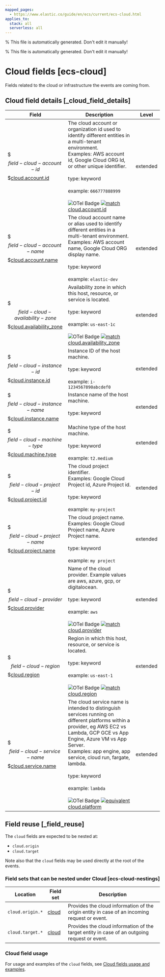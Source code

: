 ```yaml
---
mapped_pages:
  - https://www.elastic.co/guide/en/ecs/current/ecs-cloud.html
applies_to:
  stack: all
  serverless: all
---
```

% This file is automatically generated. Don't edit it manually!

% This file is automatically generated. Don't edit it manually!

# Cloud fields [ecs-cloud]

Fields related to the cloud or infrastructure the events are coming from.

## Cloud field details [_cloud_field_details]

| Field | Description | Level |
| --- | --- | --- |
| $$$field-cloud-account-id$$$[cloud.account.id](#field-cloud-account-id) |The cloud account or organization id used to identify different entities in a multi-tenant environment.<br>Examples: AWS account id, Google Cloud ORG Id, or other unique identifier.<br><br>type: keyword<br><br>example: `666777888999`<br><br>![OTel Badge](https://img.shields.io/badge/OpenTelemetry-4a5ca6?style=flat&logo=opentelemetry) [![match](https://img.shields.io/badge/match-93c93e?style=flat)](/reference/ecs-opentelemetry.md#ecs-opentelemetry-relation) [cloud.account.id](https://opentelemetry.io/docs/specs/semconv/attributes-registry/cloud/#cloud-account-id)| extended |
| $$$field-cloud-account-name$$$[cloud.account.name](#field-cloud-account-name) |The cloud account name or alias used to identify different entities in a multi-tenant environment.<br>Examples: AWS account name, Google Cloud ORG display name.<br><br>type: keyword<br><br>example: `elastic-dev`<br>| extended |
| $$$field-cloud-availability-zone$$$[cloud.availability_zone](#field-cloud-availability-zone) |Availability zone in which this host, resource, or service is located.<br><br>type: keyword<br><br>example: `us-east-1c`<br><br>![OTel Badge](https://img.shields.io/badge/OpenTelemetry-4a5ca6?style=flat&logo=opentelemetry) [![match](https://img.shields.io/badge/match-93c93e?style=flat)](/reference/ecs-opentelemetry.md#ecs-opentelemetry-relation) [cloud.availability_zone](https://opentelemetry.io/docs/specs/semconv/attributes-registry/cloud/#cloud-availability-zone)| extended |
| $$$field-cloud-instance-id$$$[cloud.instance.id](#field-cloud-instance-id) |Instance ID of the host machine.<br><br>type: keyword<br><br>example: `i-1234567890abcdef0`<br>| extended |
| $$$field-cloud-instance-name$$$[cloud.instance.name](#field-cloud-instance-name) |Instance name of the host machine.<br><br>type: keyword<br><br>| extended |
| $$$field-cloud-machine-type$$$[cloud.machine.type](#field-cloud-machine-type) |Machine type of the host machine.<br><br>type: keyword<br><br>example: `t2.medium`<br>| extended |
| $$$field-cloud-project-id$$$[cloud.project.id](#field-cloud-project-id) |The cloud project identifier.<br>Examples: Google Cloud Project id, Azure Project id.<br><br>type: keyword<br><br>example: `my-project`<br>| extended |
| $$$field-cloud-project-name$$$[cloud.project.name](#field-cloud-project-name) |The cloud project name.<br>Examples: Google Cloud Project name, Azure Project name.<br><br>type: keyword<br><br>example: `my project`<br>| extended |
| $$$field-cloud-provider$$$[cloud.provider](#field-cloud-provider) |Name of the cloud provider. Example values are aws, azure, gcp, or digitalocean.<br><br>type: keyword<br><br>example: `aws`<br><br>![OTel Badge](https://img.shields.io/badge/OpenTelemetry-4a5ca6?style=flat&logo=opentelemetry) [![match](https://img.shields.io/badge/match-93c93e?style=flat)](/reference/ecs-opentelemetry.md#ecs-opentelemetry-relation) [cloud.provider](https://opentelemetry.io/docs/specs/semconv/attributes-registry/cloud/#cloud-provider)| extended |
| $$$field-cloud-region$$$[cloud.region](#field-cloud-region) |Region in which this host, resource, or service is located.<br><br>type: keyword<br><br>example: `us-east-1`<br><br>![OTel Badge](https://img.shields.io/badge/OpenTelemetry-4a5ca6?style=flat&logo=opentelemetry) [![match](https://img.shields.io/badge/match-93c93e?style=flat)](/reference/ecs-opentelemetry.md#ecs-opentelemetry-relation) [cloud.region](https://opentelemetry.io/docs/specs/semconv/attributes-registry/cloud/#cloud-region)| extended |
| $$$field-cloud-service-name$$$[cloud.service.name](#field-cloud-service-name) |The cloud service name is intended to distinguish services running on different platforms within a provider, eg AWS EC2 vs Lambda, GCP GCE vs App Engine, Azure VM vs App Server.<br>Examples: app engine, app service, cloud run, fargate, lambda.<br><br>type: keyword<br><br>example: `lambda`<br><br>![OTel Badge](https://img.shields.io/badge/OpenTelemetry-4a5ca6?style=flat&logo=opentelemetry) [![equivalent](https://img.shields.io/badge/equivalent-1ba9f5?style=flat)](/reference/ecs-opentelemetry.md#ecs-opentelemetry-relation) [cloud.platform](https://opentelemetry.io/docs/specs/semconv/attributes-registry/cloud/#cloud-platform)| extended |

## Field reuse [_field_reuse]

The `cloud` fields are expected to be nested at:

* `cloud.origin`
* `cloud.target`

Note also that the `cloud` fields may be used directly at the root of the events.


### Field sets that can be nested under Cloud [ecs-cloud-nestings]

| Location | Field set | Description |
|---|---|---|
| `cloud.origin.*`| [cloud](/reference/ecs-cloud.md) |Provides the cloud information of the origin entity in case of an incoming request or event.
| `cloud.target.*`| [cloud](/reference/ecs-cloud.md) |Provides the cloud information of the target entity in case of an outgoing request or event.

### Cloud field usage

For usage and examples of the `cloud` fields, see [Cloud fields usage and examples](/reference/ecs-cloud-usage.md).

